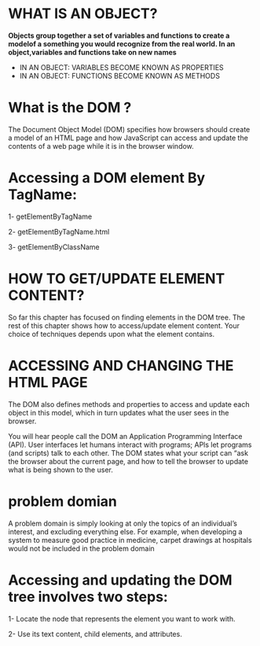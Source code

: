 # WHAT IS AN OBJECT?
**Objects group together a set of variables and functions to create a modelof a something you would recognize from the real world. In an object,variables and functions take on new names**

* IN AN OBJECT: VARIABLES BECOME KNOWN AS PROPERTIES
* IN AN OBJECT: FUNCTIONS BECOME KNOWN AS METHODS

# What is the DOM ?
The Document Object Model (DOM) specifies how browsers should create a model of an HTML page and how JavaScript can access and update the contents of a web page while it is in the browser window.

# Accessing a DOM element By TagName:
1- getElementByTagName

2- getElementByTagName.html

3- getElementByClassName

# HOW TO GET/UPDATE ELEMENT CONTENT?

So far this chapter has focused on finding elements in the DOM tree. The rest of this chapter shows how to access/update element content. Your choice of techniques depends upon what the element contains.

# ACCESSING AND CHANGING THE HTML PAGE

The DOM also defines methods and properties to access and update each object in this model, which in turn updates what the user sees in the browser.

You will hear people call the DOM an Application Programming Interface (API). User interfaces let humans interact with programs; APls let programs (and scripts) talk to each other. The DOM states what your script can “ask the browser about the current page, and how to tell the browser to update what is being shown to the user.


# problem domian
A problem domain is simply looking at only the topics of an individual’s interest, and excluding everything else. For example, when developing a system to measure good practice in medicine, carpet drawings at hospitals would not be included in the problem domain

# Accessing and updating the DOM tree involves two steps:

1- Locate the node that represents the element you want to work with.

2- Use its text content, child elements, and attributes.
